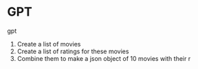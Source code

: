 # GPT
gpt
1. Create a list of movies
2. Create a list of ratings for these movies
3. Combine them to make a json object of 10 movies with their r
